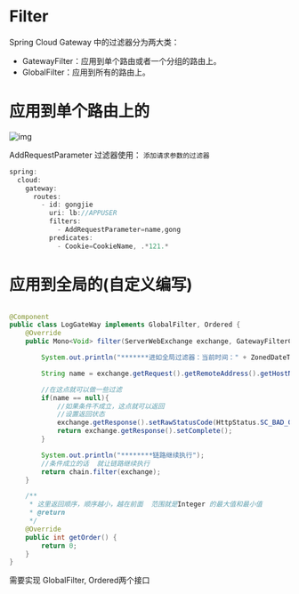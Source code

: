 # Filter

Spring Cloud Gateway 中的过滤器分为两大类：

- GatewayFilter：应用到单个路由或者一个分组的路由上。
- GlobalFilter：应用到所有的路由上。



# 应用到单个路由上的



![img](../../../../\study-notes\sources\springcloud\webp)

AddRequestParameter 过滤器使用：
 `添加请求参数的过滤器`

```objectivec
spring:
  cloud:
    gateway:
      routes:
        - id: gongjie
          uri: lb://APPUSER
          filters:
            - AddRequestParameter=name,gong
          predicates:
            - Cookie=CookieName, .*121.*
```





# 应用到全局的(自定义编写)

```java

@Component
public class LogGateWay implements GlobalFilter, Ordered {
    @Override
    public Mono<Void> filter(ServerWebExchange exchange, GatewayFilterChain chain) {

        System.out.println("*******进如全局过滤器：当前时间：" + ZonedDateTime.now());

        String name = exchange.getRequest().getRemoteAddress().getHostName();

        //在这点就可以做一些过滤
        if(name == null){
            //如果条件不成立，这点就可以返回
            //设置返回状态
            exchange.getResponse().setRawStatusCode(HttpStatus.SC_BAD_GATEWAY);
            return exchange.getResponse().setComplete();
        }

        System.out.println("********链路继续执行");
        //条件成立的话  就让链路继续执行
        return chain.filter(exchange);
    }

    /**
     * 这里返回顺序，顺序越小，越在前面  范围就是Integer 的最大值和最小值
     * @return
     */
    @Override
    public int getOrder() {
        return 0;
    }
}

```

需要实现 GlobalFilter, Ordered两个接口